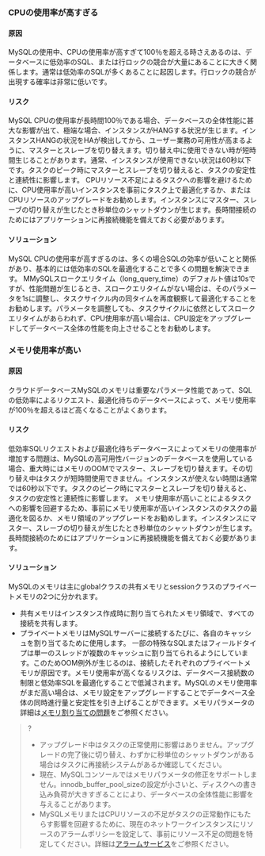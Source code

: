 ### CPUの使用率が高すぎる
#### 原因
MySQLの使用中、CPUの使用率が高すぎて100％を超える時さえあるのは、データベースに低効率のSQL、または行ロックの競合が大量にあることに大きく関係します。通常は低効率のSQLが多くあることに起因します。行ロックの競合が出現する確率は非常に低いです。

#### リスク
MySQL CPUの使用率が長時間100％である場合、データベースの全体性能に甚大な影響が出て、極端な場合、インスタンスがHANGする状況が生じます。インスタンスHANGの状況をHAが検出してから、ユーザー業務の可用性が高まるように、マスターとスレーブを切り替えます。切り替え中に使用できない時が短時間生じることがあります。通常、インスタンスが使用できない状況は60秒以下です。タスクのピーク時にマスターとスレーブを切り替えると、タスクの安定性と連続性に影響します。
CPUリソース不足によるタスクへの影響を避けるために、CPU使用率が高いインスタンスを事前にタスク上で最適化するか、またはCPUリソースのアップグレードをお勧めします。インスタンスにマスター、スレーブの切り替えが生じたとき秒単位のシャットダウンが生じます。長時間接続のためにはアプリケーションに再接続機能を備えておく必要があります。

#### ソリューション
MySQL CPUの使用率が高すぎるのは、多くの場合SQLの効率が低いことと関係があり、基本的には低効率のSQLを最適化することで多くの問題を解決できます。
MMySQLスロークエリタイム（long_query_time）のデフォルト値は10sですが、性能問題が生じるとき、スロークエリタイムがない場合は、そのパラメータを1sに調整し、タスクサイクル内の同タイムを再度観察して最適化することをお勧めします。パラメータを調整しても、タスクサイクルに依然としてスロークエリタイムがあらわれず、CPU使用率が高い場合は、CPU設定をアップグレードしてデータベース全体の性能を向上させることをお勧めします。

### メモリ使用率が高い
#### 原因
クラウドデータベースMySQLのメモリは重要なパラメータ性能であって、SQLの低効率によるリクエスト、最適化待ちのデータベースによって、メモリ使用率が100％を超えるほど高くなることがよくあります。

#### リスク
低効率SQLリクエストおよび最適化待ちデータベースによってメモリの使用率が増加する問題は、MySQLの高可用性バージョンのデータベースを使用している場合、重大時にはメモリのOOMでマスター、スレーブを切り替えます。その切り替え中はタスクが短時間使用できません。インスタンスが使えない時間は通常では60秒以下です。タスクのピーク時にマスターとスレーブを切り替えると、タスクの安定性と連続性に影響します。
メモリ使用率が高いことによるタスクへの影響を回避するため、事前にメモリ使用率が高いインスタンスのタスクの最適化を図るか、メモリ領域のアップグレードをお勧めします。インスタンスにマスター、スレーブの切り替えが生じたとき秒単位のシャットダウンが生じます。長時間接続のためにはアプリケーションに再接続機能を備えておく必要があります。

#### ソリューション
MySQLのメモリは主にglobalクラスの共有メモリとsessionクラスのプライベートメモリの2つに分かれます。
- 共有メモリはインスタンス作成時に割り当てられたメモリ領域で、すべての接続を共有します。
- プライベートメモリはMySQLサーバーに接続するたびに、各自のキャッシュを割り当てるために使用します。
一部の特殊なSQLまたはフィールドタイプは単一のスレッドが複数のキャッシュに割り当てられるようにしています。このためOOM例外が生じるのは、接続したそれぞれのプライベートメモリが原因です。メモリ使用率が高くなるリスクは、データベース接続数の制限と低効率SQLを最適化することで低減されます。MySQLのメモリ使用率がまだ高い場合は、メモリ設定をアップグレードすることでデータベース全体の同時進行量と安定性を引き上げることができます。メモリパラメータの詳細は[メモリ割り当ての問題](https://intl.cloud.tencent.com/document/product/236/31922)をご参照ください。

>?
>- アップグレード中はタスクの正常使用に影響はありません。アップグレードの完了後に切り替え、わずかに秒単位のシャットダウンがある場合はタスクに再接続システムがあるか確認してください。
>- 現在、MySQLコンソールではメモリパラメータの修正をサポートしません。innodb_buffer_pool_sizeの設定が小さいと、ディスクへの書き込み負荷が大きすぎることにより、データベースの全体性能に影響を与えることがあります。
>- MySQLメモリまたはCPUリソースの不足がタスクの正常動作にもたらす影響を回避するために、現在のネットワークインスタンスにリソースのアラームポリシーを設定して、事前にリソース不足の問題を特定してください。詳細は[アラームサービス](http://intl.cloud.tencent.com/document/product/248/6126)をご参照ください。
